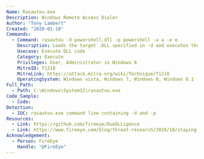 ```yaml
---
Name: Rasautou.exe
Description: Windows Remote Access Dialer
Author: "Tony Lambert"
Created: "2020-01-10"
Commands:
  - Command: rasautou -d powershell.dll -p powershell -a a -e e
    Description: Loads the target .DLL specified in -d and executes the export specified in -p. Options removed in Windows 10.
    Usecase: Execute DLL code
    Category: Execute
    Privileges: User, Administrator in Windows 8
    MitreID: T1218
    MitreLink: https://attack.mitre.org/wiki/Technique/T1218
    OperatingSystem: Windows vista, Windows 7, Windows 8, Windows 8.1
Full_Path:
  - Path: C:\Windows\System32\rasautou.exe
Code_Sample:
  - Code:
Detection:
  - IOC: rasautou.exe command line containing -d and -p
Resources:
  - Link: https://github.com/fireeye/DueDLLigence
  - Link: https://www.fireeye.com/blog/threat-research/2019/10/staying-hidden-on-the-endpoint-evading-detection-with-shellcode.html
Acknowledgement:
  - Person: FireEye
    Handle: "@FireEye"
---
```

